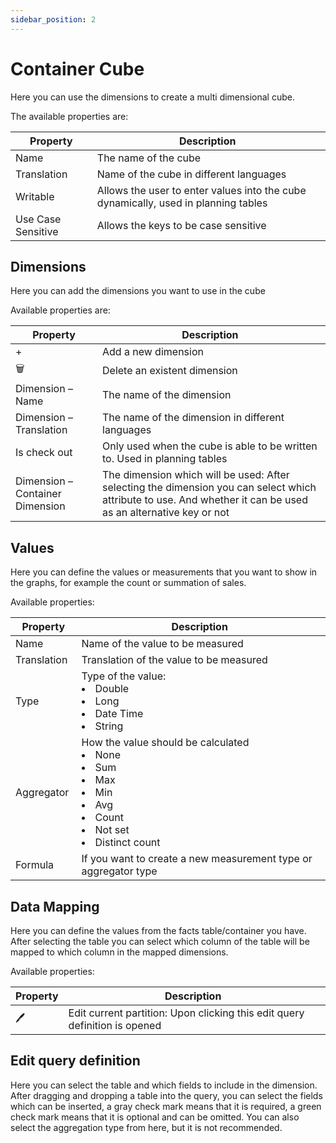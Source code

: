 ```yaml
---
sidebar_position: 2
---
```


# Container Cube

Here you can use the dimensions to create a multi dimensional cube.

The available properties are:

| Property           | Description                                                                        |
| ------------------ | ---------------------------------------------------------------------------------- |
| Name               | The name of the cube                                                               |
| Translation        | Name of the cube in different languages                                            |
| Writable           | Allows the user to enter values into the cube dynamically, used in planning tables |
| Use Case Sensitive | Allows the keys to be case sensitive                                               |

## Dimensions

Here you can add the dimensions you want to use in the cube

Available properties are:

| Property                        | Description                                                                                                                                                    |
| ------------------------------- | -------------------------------------------------------------------------------------------------------------------------------------------------------------- |
| +                               | Add a new dimension                                                                                                                                            |
| 🗑️                              | Delete an existent dimension                                                                                                                                   |
| Dimension – Name                | The name of the dimension                                                                                                                                      |
| Dimension – Translation         | The name of the dimension in different languages                                                                                                               |
| Is check out                    | Only used when the cube is able to be written to. Used in planning tables                                                                                      |
| Dimension – Container Dimension | The dimension which will be used: After selecting the dimension you can select which attribute to use. And whether it can be used as an alternative key or not |

## Values

Here you can define the values or measurements that you want to show in the graphs, for example the count or summation of sales.

Available properties:

| Property    | Description                                                                                                                                           |
| ----------- | ----------------------------------------------------------------------------------------------------------------------------------------------------- |
| Name        | Name of the value to be measured                                                                                                                      |
| Translation | Translation of the value to be measured                                                                                                               |
| Type        | Type of the value: <li>Double</li><li>Long</li><li>Date Time</li><li>String</li>                                                                      |
| Aggregator  | How the value should be calculated <li>None</li><li>Sum</li><li>Max</li><li>Min</li><li>Avg</li><li>Count</li><li>Not set</li><li>Distinct count</li> |
| Formula     | If you want to create a new measurement type or aggregator type                                                                                       |

## Data Mapping

Here you can define the values from the facts table/container you have. After selecting the table you can select which column of the table will be mapped to which column in the mapped dimensions.

Available properties:

| Property | Description                                                                |
| -------- | -------------------------------------------------------------------------- |
| 🖊        | Edit current partition: Upon clicking this edit query definition is opened |

## Edit query definition

Here you can select the table and which fields to include in the dimension. After dragging and dropping a table into the query, you can select the fields which can be inserted, a gray check mark means that it is required, a green check mark means that it is optional and can be omitted. You can also select the aggregation type from here, but it is not recommended.
